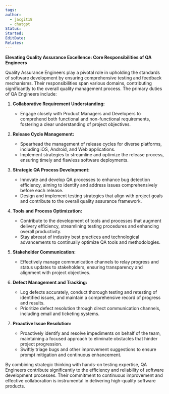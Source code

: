 ```yaml
---
tags: 
author:
  - jacgit18
  - chatgpt
Status: 
Started: 
EditDate: 
Relates:
---
```

**Elevating Quality Assurance Excellence: Core Responsibilities of QA Engineers**

Quality Assurance Engineers play a pivotal role in upholding the standards of software development by ensuring comprehensive testing and feedback mechanisms. Their responsibilities span various domains, contributing significantly to the overall quality management process. The primary duties of QA Engineers include:

1. **Collaborative Requirement Understanding:**
   - Engage closely with Product Managers and Developers to comprehend both functional and non-functional requirements, fostering a clear understanding of project objectives.

2. **Release Cycle Management:**
   - Spearhead the management of release cycles for diverse platforms, including iOS, Android, and Web applications.
   - Implement strategies to streamline and optimize the release process, ensuring timely and flawless software deployments.

3. **Strategic QA Process Development:**
   - Innovate and develop QA processes to enhance bug detection efficiency, aiming to identify and address issues comprehensively before each release.
   - Design and implement testing strategies that align with project goals and contribute to the overall quality assurance framework.

4. **Tools and Process Optimization:**
   - Contribute to the development of tools and processes that augment delivery efficiency, streamlining testing procedures and enhancing overall productivity.
   - Stay abreast of industry best practices and technological advancements to continually optimize QA tools and methodologies.

5. **Stakeholder Communication:**
   - Effectively manage communication channels to relay progress and status updates to stakeholders, ensuring transparency and alignment with project objectives.

6. **Defect Management and Tracking:**
   - Log defects accurately, conduct thorough testing and retesting of identified issues, and maintain a comprehensive record of progress and results.
   - Prioritize defect resolution through direct communication channels, including email and ticketing systems.

7. **Proactive Issue Resolution:**
   - Proactively identify and resolve impediments on behalf of the team, maintaining a focused approach to eliminate obstacles that hinder project progression.
   - Swiftly triage bugs and other improvement suggestions to ensure prompt mitigation and continuous enhancement.

By combining strategic thinking with hands-on testing expertise, QA Engineers contribute significantly to the efficiency and reliability of software development processes. Their commitment to continuous improvement and effective collaboration is instrumental in delivering high-quality software products.